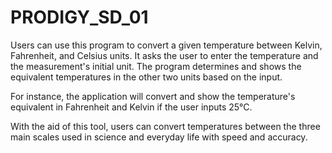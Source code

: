 # PRODIGY_SD_01
Users can use this program to convert a given temperature between Kelvin, Fahrenheit, and Celsius units. It asks the user to enter the temperature and the measurement's initial unit. The program determines and shows the equivalent temperatures in the other two units based on the input.

For instance, the application will convert and show the temperature's equivalent in Fahrenheit and Kelvin if the user inputs 25°C.

With the aid of this tool, users can convert temperatures between the three main scales used in science and everyday life with speed and accuracy.

